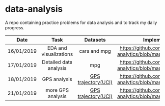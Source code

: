 # data-analysis

A repo containing practice problems for data analysis and to track my daily progress.

| Date | Task | Datasets | Implementation | Status |
| :---: | :---: | :---: | :---: | :---: |
| 16/01/2019 | EDA and visualizations | cars and mpg | https://github.com/anish2197/data-analytics/blob/master/Day%201.ipynb | Completed |
| 17/01/2019 | Detailed data analysis | mpg | https://github.com/anish2197/data-analytics/blob/master/Day%202.ipynb | Completed |
| 18/01/2019 | GPS analysis | [GPS trajectory(UCI)](https://archive.ics.uci.edu/ml/datasets/GPS+Trajectories) | https://github.com/anish2197/data-analytics/blob/master/Day%203.ipynb | Completed |
| 21/01/2019 | more GPS analysis | [GPS trajectory(UCI)](https://archive.ics.uci.edu/ml/datasets/GPS+Trajectories) | https://github.com/anish2197/data-analytics/blob/master/Day%204.ipynb | Completed |
